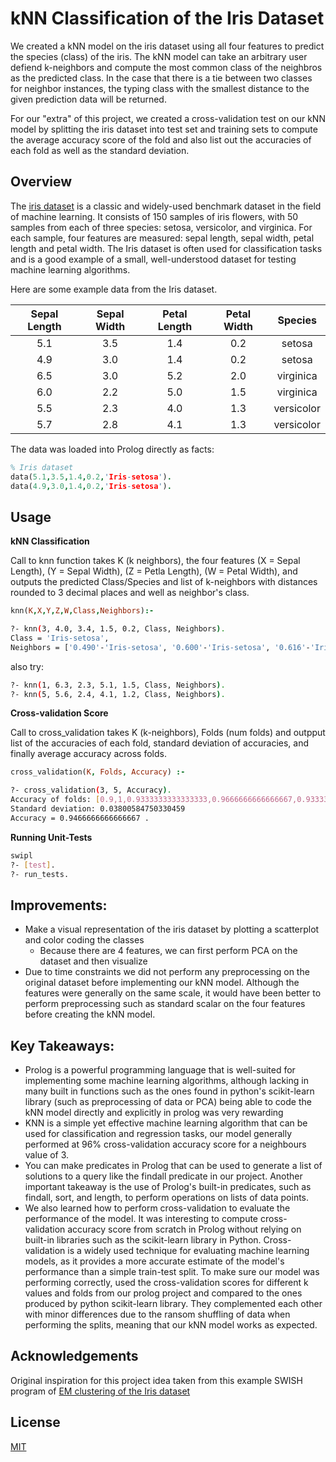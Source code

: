 # kNN Classification of the Iris Dataset

We created a kNN model on the iris dataset using all four features to predict the species (class) of the iris. The kNN model can take an arbitrary user defiend k-neighbors and compute the most common class of the neighbros as the predicted class. In the case that there is a tie between two classes for neighbor instances, the typing class with the smallest distance to the given prediction data will be returned. 

For our "extra" of this project, we created a cross-validation test on our kNN model by splitting the iris dataset into test set and training sets to compute the average accuracy score of the fold and also list out the accuracies of each fold as well as the standard deviation. 

## Overview

The [iris dataset](https://en.wikipedia.org/wiki/Iris_flower_data_set) is a classic and widely-used benchmark dataset in the field of machine learning. It consists of 150 samples of iris flowers, with 50 samples from each of three species: setosa, versicolor, and virginica. For each sample, four features are measured: sepal length, sepal width, petal length and petal width. The Iris dataset is often used for classification tasks and is a good example of a small, well-understood dataset for testing machine learning algorithms.

Here are some example data from the Iris dataset. 

| Sepal Length | Sepal Width | Petal Length | Petal Width | Species |
|:------------:|:-----------:|:------------:|:-----------:|:-------:|
|     5.1      |     3.5     |     1.4      |     0.2     |  setosa |
|     4.9      |     3.0     |     1.4      |     0.2     |  setosa |
|     6.5      |     3.0     |     5.2      |     2.0     | virginica|
|     6.0      |     2.2     |     5.0      |     1.5     | virginica|
|     5.5      |     2.3     |     4.0      |     1.3     |versicolor|
|     5.7      |     2.8     |     4.1      |     1.3     |versicolor|


The data was loaded into Prolog directly as facts:
```prolog
% Iris dataset
data(5.1,3.5,1.4,0.2,'Iris-setosa').
data(4.9,3.0,1.4,0.2,'Iris-setosa').
```

## Usage

**kNN Classification**

Call to knn function takes K (k neighbors), the four features (X = Sepal Length), (Y = Sepal Width), (Z = Petla Length), (W = Petal Width), and outputs the predicted Class/Species and list of k-neighbors with distances rounded to 3 decimal places and well as neighbor's class. 

``` prolog 
knn(K,X,Y,Z,W,Class,Neighbors):-
```

```bash
?- knn(3, 4.0, 3.4, 1.5, 0.2, Class, Neighbors).
Class = 'Iris-setosa',
Neighbors = ['0.490'-'Iris-setosa', '0.600'-'Iris-setosa', '0.616'-'Iris-setosa'] 

```
also try: 
```bash
?- knn(1, 6.3, 2.3, 5.1, 1.5, Class, Neighbors).
?- knn(5, 5.6, 2.4, 4.1, 1.2, Class, Neighbors).

```

**Cross-validation Score**

Call to cross_validation takes K (k-neighbors), Folds (num folds) and outpput list of the accuracies of each fold, standard deviation of accuracies, and finally average accuracy across folds. 

``` prolog 
cross_validation(K, Folds, Accuracy) :-
```

```bash 
?- cross_validation(3, 5, Accuracy). 
Accuracy of folds: [0.9,1,0.9333333333333333,0.9666666666666667,0.9333333333333333]
Standard deviation: 0.03800584750330459
Accuracy = 0.9466666666666667 .
```

**Running Unit-Tests**

```bash
swipl
?- [test].
?- run_tests.
```


## Improvements:

* Make a visual representation of the iris dataset by plotting a scatterplot and color coding the classes 
    * Because there are 4 features, we can first perform PCA on the dataset and then visualize
* Due to time constraints we did not perform any preprocessing on the original dataset before implementing our kNN model. Although the features were generally on the same scale, it would have been better to perform preprocessing such as standard scalar on the four features before creating the kNN model. 

## Key Takeaways:

* Prolog is a powerful programming language that is well-suited for implementing some machine learning algorithms, although lacking in many built in functions such as the ones found in python's scikit-learn library (such as preprocessing of data or PCA) being able to code the kNN model directly and explicitly in prolog was very rewarding
* KNN is a simple yet effective machine learning algorithm that can be used for classification and regression tasks, our model generally performed at 96% cross-validation accuracy score for a neighbours value of 3.
* You can make predicates in Prolog that can be used to generate a list of solutions to a query like the findall predicate in our project. Another important takeaway is the use of Prolog's built-in predicates, such as findall, sort, and length, to perform operations on lists of data points.
* We also learned how to perform cross-validation to evaluate the performance of the model. It was interesting to compute cross-validation accuracy score from scratch in Prolog without relying on built-in libraries such as the scikit-learn library in Python. Cross-validation is a widely used technique for evaluating machine learning models, as it provides a more accurate estimate of the model's performance than a simple train-test split. To make sure our model was performing correctly, used the cross-validation scores for different k values and folds from our prolog project and compared to the ones produced by python scikit-learn library. They complemented each other with minor differences due to the ransom shuffling of data when performing the splits, meaning that our kNN model works as expected.

## Acknowledgements

Original inspiration for this project idea taken from this example SWISH program of [EM clustering of the Iris dataset](https://swish.swi-prolog.org/example/iris.swinb) 


## License

[MIT](https://choosealicense.com/licenses/mit/)
